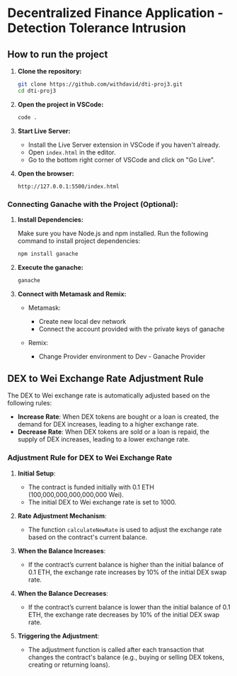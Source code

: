 # Decentralized Finance Application - Detection Tolerance Intrusion 

## How to run the project

1. **Clone the repository:**

   ```bash
   git clone https://github.com/withdavid/dti-proj3.git
   cd dti-proj3
   ```

2. **Open the project in VSCode:**

   ```bash
   code .
   ```

3. **Start Live Server:**

   - Install the Live Server extension in VSCode if you haven't already.
   - Open `index.html` in the editor.
   - Go to the bottom right corner of VSCode and click on "Go Live".

4. **Open the browser:**
   ```
   http://127.0.0.1:5500/index.html
   ```
### Connecting Ganache with the Project (Optional):

1. **Install Dependencies:**

   Make sure you have Node.js and npm installed. Run the following command to install project dependencies:

   ```bash
   npm install ganache
   ```

2. **Execute the ganache:**

   ```bash
   ganache
   ```
3. **Connect with Metamask and Remix:**

   - Metamask:
      - Create new local dev network
      - Connect the account provided with the private keys of ganache

   - Remix:
      - Change Provider environment to Dev - Ganache Provider


## DEX to Wei Exchange Rate Adjustment Rule

The DEX to Wei exchange rate is automatically adjusted based on the following rules:

- **Increase Rate**: When DEX tokens are bought or a loan is created, the demand for DEX increases, leading to a higher exchange rate.
- **Decrease Rate**: When DEX tokens are sold or a loan is repaid, the supply of DEX increases, leading to a lower exchange rate.

### Adjustment Rule for DEX to Wei Exchange Rate

1. **Initial Setup**:

   - The contract is funded initially with 0.1 ETH (100,000,000,000,000,000 Wei).
   - The initial DEX to Wei exchange rate is set to 1000.

2. **Rate Adjustment Mechanism**:

   - The function `calculateNewRate` is used to adjust the exchange rate based on the contract's current balance.

3. **When the Balance Increases**:

   - If the contract’s current balance is higher than the initial balance of 0.1 ETH, the exchange rate increases by 10% of the initial DEX swap rate.

4. **When the Balance Decreases**:

   - If the contract’s current balance is lower than the initial balance of 0.1 ETH, the exchange rate decreases by 10% of the initial DEX swap rate.

5. **Triggering the Adjustment**:
   - The adjustment function is called after each transaction that changes the contract's balance (e.g., buying or selling DEX tokens, creating or returning loans).
